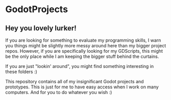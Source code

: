 # GodotProjects

<h2>
  Hey you lovely lurker!
</h2>
<p>
  If you are looking for something to evaluate my programming skills, I warn you things might be slightly more messy around here than my bigger project repos. However, if you are specifically looking for my GDScripts, this might be the only place while I am keeping the bigger stuff behind the curtains.
  
  If you are just "lookin' around", you might find something interesting in these folders :)
</p>
<p>
  This repository contains all of my insignificant Godot projects and prototypes.
  This is just for me to have easy access when I work on many computers.
  And for you to do whatever you wish :)
</p>
